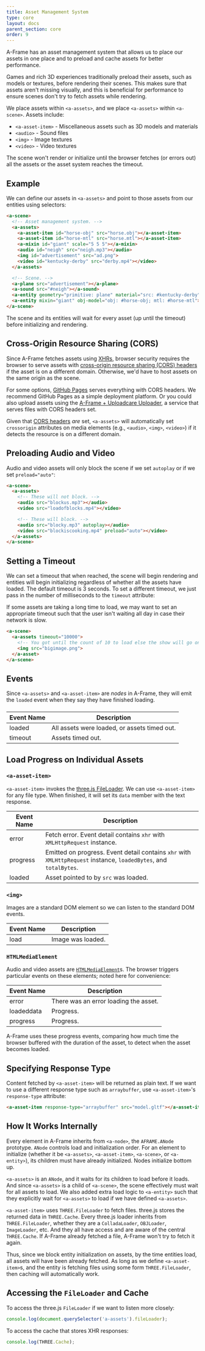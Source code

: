 ```yaml
---
title: Asset Management System
type: core
layout: docs
parent_section: core
order: 9
---
```


A-Frame has an asset management system that allows us to place our assets in
one place and to preload and cache assets for better performance.

Games and rich 3D experiences traditionally preload their assets, such as
models or textures, before rendering their scenes. This makes sure that assets
aren't missing visually, and this is beneficial for performance to ensure
scenes don't try to fetch assets while rendering.

We place assets within `<a-assets>`, and we place `<a-assets>` within
`<a-scene>`. Assets include:

- `<a-asset-item>` - Miscellaneous assets such as 3D models and materials
- `<audio>` - Sound files
- `<img>` - Image textures
- `<video>` - Video textures

The scene won't render or initialize until the browser fetches (or errors out)
all the assets or the asset system reaches the timeout.

<!--toc-->

## Example

We can define our assets in `<a-assets>` and point to those assets from our
entities using selectors:

```html
<a-scene>
  <!-- Asset management system. -->
  <a-assets>
    <a-asset-item id="horse-obj" src="horse.obj"></a-asset-item>
    <a-asset-item id="horse-mtl" src="horse.mtl"></a-asset-item>
    <a-mixin id="giant" scale="5 5 5"></a-mixin>
    <audio id="neigh" src="neigh.mp3"></audio>
    <img id="advertisement" src="ad.png">
    <video id="kentucky-derby" src="derby.mp4"></video>
  </a-assets>

  <!-- Scene. -->
  <a-plane src="advertisement"></a-plane>
  <a-sound src="#neigh"></a-sound>
  <a-entity geometry="primitive: plane" material="src: #kentucky-derby"></a-entity>
  <a-entity mixin="giant" obj-model="obj: #horse-obj; mtl: #horse-mtl"></a-entity>
</a-scene>
```

The scene and its entities will wait for every asset (up until the timeout)
before initializing and rendering.

## Cross-Origin Resource Sharing (CORS)

[cors]: https://wikipedia.org/wiki/Cross-origin_resource_sharing
[xhr]: https://developer.mozilla.org/docs/Web/API/XMLHttpRequest

Since A-Frame fetches assets using [XHRs][xhr], browser security requires the
browser to serve assets with [cross-origin resource sharing (CORS)
headers][cors] if the asset is on a different domain. Otherwise, we'd have
to host assets on the same origin as the scene.

[ghpages]: https://pages.github.com/
[uploader]: https://cdn.aframe.io

For some options, [GitHub Pages][ghpages] serves everything with CORS headers.
We recommend GitHub Pages as a simple deployment platform.  Or you could also
upload assets using the [A-Frame + Uploadcare Uploader][uploader], a service
that serves files with CORS headers set.

[corsimage]: https://developer.mozilla.org/docs/Web/HTML/CORS_enabled_image

Given that [CORS headers][corsimage] *are* set, `<a-assets>` will automatically set
`crossorigin` attributes on media elements (e.g., `<audio>`, `<img>`,
`<video>`) if it detects the resource is on a different domain.

## Preloading Audio and Video

Audio and video assets will only block the scene if we set `autoplay` or if we
set `preload="auto"`:

```html
<a-scene>
  <a-assets>
    <!-- These will not block. -->
    <audio src="blockus.mp3"></audio>
    <video src="loadofblocks.mp4"></video>

    <!-- These will block. -->
    <audio src="blocky.mp3" autoplay></audio>
    <video src="blockiscooking.mp4" preload="auto"></video>
  </a-assets>
</a-scene>
```

## Setting a Timeout

We can set a timeout that when reached, the scene will begin rendering and
entities will begin initializing regardless of whether all the assets have
loaded. The default timeout is 3 seconds. To set a different timeout, we just
pass in the number of milliseconds to the `timeout` attribute:

If some assets are taking a long time to load, we may want to set an
appropriate timeout such that the user isn't waiting all day in case their
network is slow.

```html
<a-scene>
  <a-assets timeout="10000">
    <!-- You got until the count of 10 to load else the show will go on without you. -->
    <img src="bigimage.png">
  </a-asset>
</a-scene>
```

## Events

Since `<a-assets>` and `<a-asset-item>` are *nodes* in A-Frame, they will emit
the `loaded` event when they say they have finished loading.

### <a-assets>

| Event Name | Description                                  |
|------------|----------------------------------------------|
| loaded     | All assets were loaded, or assets timed out. |
| timeout    | Assets timed out.                            |

## Load Progress on Individual Assets

### `<a-asset-item>`

`<a-asset-item>` invokes the [three.js
FileLoader](https://threejs.org/docs/#Reference/Loaders/FileLoader).  We can use
`<a-asset-item>` for any file type. When finished, it will set its `data`
member with the text response.

| Event Name | Description                                                                                                       |
|------------|-------------------------------------------------------------------------------------------------------------------|
| error      | Fetch error. Event detail contains `xhr` with `XMLHttpRequest` instance.                                          |
| progress   | Emitted on progress. Event detail contains `xhr` with `XMLHttpRequest` instance, `loadedBytes`, and `totalBytes`. |
| loaded     | Asset pointed to by `src` was loaded.                                                                             |

### `<img>`

Images are a standard DOM element so we can listen to the standard DOM events.

| Event Name | Description       |
|------------|-------------------|
| load       | Image was loaded. |

### `HTMLMediaElement`

[mediael]: https://developer.mozilla.org/docs/Web/API/HTMLMediaElement

Audio and video assets are [`HTMLMediaElement`][mediael]s. The browser triggers
particular events on these elements; noted here for convenience:

| Event Name | Description                           |
|------------|---------------------------------------|
| error      | There was an error loading the asset. |
| loadeddata | Progress.                             |
| progress   | Progress.                             |

A-Frame uses these progress events, comparing how much time the browser
buffered with the duration of the asset, to detect when the asset becomes loaded.

## Specifying Response Type

Content fetched by `<a-asset-item>` will be returned as plain text. If we want
to use a different response type such as `arraybuffer`, use `<a-asset-item>`'s
`response-type` attribute:

```html
<a-asset-item response-type="arraybuffer" src="model.gltf"></a-asset-item>
```

## How It Works Internally

Every element in A-Frame inherits from `<a-node>`, the `AFRAME.ANode`
prototype. `ANode` controls load and initialization order. For an element to
initialize (whether it be `<a-assets>`, `<a-asset-item>`, `<a-scene>`, or
`<a-entity>`), its children must have already initialized. Nodes initialize
bottom up.

`<a-assets>` is an `ANode`, and it waits for its children to load before
it loads. And since `<a-assets>` is a child of `<a-scene>`, the scene
effectively must wait for all assets to load. We also added extra load logic to
`<a-entity>` such that they explicitly wait for `<a-assets>` to load if we have
defined `<a-assets>`.

`<a-asset-item>` uses `THREE.FileLoader` to fetch files. three.js stores the
returned data in `THREE.Cache`. Every three.js loader inherits from
`THREE.FileLoader`, whether they are a `ColladaLoader`, `OBJLoader`,
`ImageLoader`, etc. And they all have access and are aware of the central
`THREE.Cache`. If A-Frame already fetched a file, A-Frame won't try to fetch it
again.

Thus, since we block entity initialization on assets, by the time entities
load, all assets will have been already fetched. As long as we define
`<a-asset-item>`s, and the entity is fetching files using some form
`THREE.FileLoader`, then caching will automatically work.

## Accessing the `FileLoader` and Cache

To access the three.js `FileLoader` if we want to listen more closely:

```js
console.log(document.querySelector('a-assets').fileLoader);
```

To access the cache that stores XHR responses:

```js
console.log(THREE.Cache);
```
